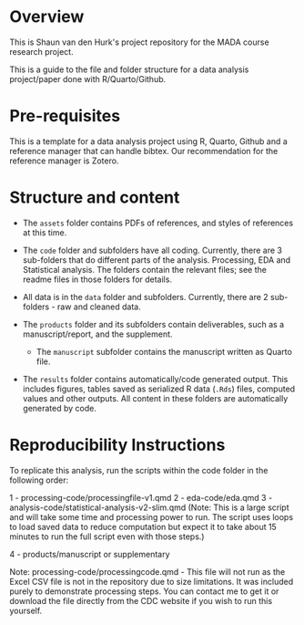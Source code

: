 # Overview

This is Shaun van den Hurk's project repository for the MADA course research project.


This is a guide to the file and folder structure for a data analysis project/paper done with R/Quarto/Github. 


# Pre-requisites

This is a template for a data analysis project using R, Quarto, Github and a reference manager that can handle bibtex. Our recommendation for the reference manager is Zotero.


# Structure and content

* The `assets` folder contains PDFs of references, and styles of references at this time.

* The `code` folder and subfolders have all coding. Currently, there are 3 sub-folders that do different parts of the analysis. Processing, EDA and Statistical analysis. The folders contain the relevant files; see the readme files in those folders for details.

* All data is in the `data` folder and subfolders. Currently, there are 2 sub-folders - raw and cleaned data.

* The `products` folder and its subfolders contain deliverables, such as a manuscript/report, and the supplement. 
  - The  `manuscript` subfolder contains the manuscript written as Quarto file. 

* The `results` folder contains automatically/code generated output. This includes figures, tables saved as serialized R data (`.Rds`) files, computed values and other outputs. All content in these folders are automatically generated by code.


# Reproducibility Instructions

To replicate this analysis, run the scripts within the code folder in the following order:

1 - processing-code/processingfile-v1.qmd
2 - eda-code/eda.qmd
3 - analysis-code/statistical-analysis-v2-slim.qmd (Note: This is a large script and will take some time and processing power to run. The script uses loops to load saved data to reduce computation but expect it to take about 15 minutes to run the full script even with those steps.)

4 - products/manuscript or supplementary


Note:
processing-code/processingcode.qmd - This file will not run as the Excel CSV file is not in the repository due to size limitations. It was included purely to demonstrate processing steps. You can contact me to get it or download the file directly from the CDC website if you wish to run this yourself.